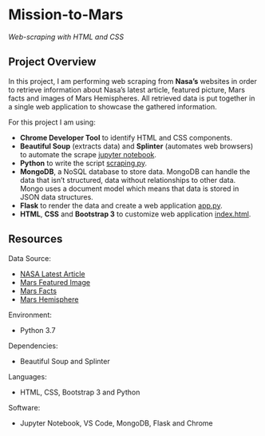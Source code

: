 # Mission-to-Mars
*Web-scraping with HTML and CSS*

## Project Overview

In this project, I am performing web scraping from  **Nasa’s** websites in order to retrieve information about Nasa’s latest article, featured picture, Mars facts and images of Mars Hemispheres. All retrieved data is put together in a single web application to showcase the gathered information.

For this project I am using: 

-	**Chrome Developer Tool** to identify HTML and CSS components.
-	**Beautiful Soup** (extracts data) and **Splinter** (automates web browsers) to automate the scrape [jupyter notebook](Mission_to_Mars_Challenge.ipynb).
-	**Python** to write the script [scraping.py](scraping.py).
-	**MongoDB**, a NoSQL database to store data. MongoDB can handle the data that isn’t structured, data without relationships to other data. Mongo uses a document model which means that data is stored in JSON data structures.
-	**Flask** to render the data and create a web application [app.py](app.py).
-	**HTML**, **CSS** and **Bootstrap 3** to customize web application [index.html](Mars_Scraping/templates/index.html).


## Resources

Data Source:
-	[NASA Latest Article](https://redplanetscience.com)
-	[Mars Featured Image](https://spaceimages-mars.com)
-	[Mars Facts](https://galaxyfacts-mars.com)
-	[Mars Hemisphere](https://marshemispheres.com/)

Environment: 
- Python 3.7

Dependencies: 
- Beautiful Soup and Splinter 

Languages: 
- HTML, CSS, Bootstrap 3 and Python

Software: 
- Jupyter Notebook, VS Code, MongoDB, Flask and Chrome
